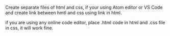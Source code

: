 Create separate files of html and css, if your using Atom editor or VS Code and create link between hmtl and css using link in html.

if you are using any online code editor, place .html code in html and .css file in css, it will work fine.
